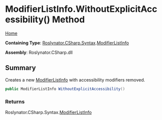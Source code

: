 # ModifierListInfo\.WithoutExplicitAccessibility\(\) Method

[Home](../../../../../README.md)

**Containing Type**: [Roslynator.CSharp.Syntax](../../README.md)\.[ModifierListInfo](../README.md)

**Assembly**: Roslynator\.CSharp\.dll

## Summary

Creates a new [ModifierListInfo](../README.md) with accessibility modifiers removed\.

```csharp
public ModifierListInfo WithoutExplicitAccessibility()
```

### Returns

Roslynator\.CSharp\.Syntax\.[ModifierListInfo](../README.md)

